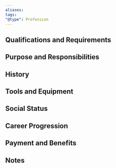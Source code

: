 ```yaml
---
aliases:
tags:
"@type": Profession
---
```


## Qualifications and Requirements

  

## Purpose and Responsibilities

  

## History

  

## Tools and Equipment

  

## Social Status

  

## Career Progression

  

## Payment and Benefits

  

## Notes